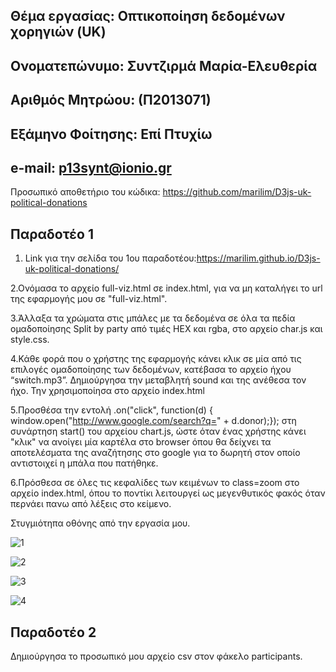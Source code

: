## Θέμα εργασίας: Οπτικοποίηση δεδομένων χορηγιών (UK)

## Ονοματεπώνυμο: Συντζιρμά Μαρία-Ελευθερία

## Αριθμός Μητρώου: (Π2013071)

## Εξάμηνο Φοίτησης: Επί Πτυχίω

## e-mail: p13synt@ionio.gr

Προσωπικό αποθετήριο του κώδικα: https://github.com/marilim/D3js-uk-political-donations

## Παραδοτέο 1

1. Link για την σελίδα του 1ου παραδοτέου:https://marilim.github.io/D3js-uk-political-donations/

2.Ονόμασα το αρχείο full-viz.html σε index.html, για να μη καταλήγει το url της εφαρμογής μου σε "full-viz.html".

3.Άλλαξα τα χρώματα στις μπάλες με τα δεδομένα σε όλα τα πεδία ομαδοποίησης Split by party από τιμές HEX και rgba, στο αρχείο char.js και style.css. 

4.Κάθε φορά που ο χρήστης της εφαρμογής κάνει κλικ σε μία από τις επιλογές ομαδοποίησης των δεδομένων, κατέβασα το αρχείο ήχου “switch.mp3”. Δημιούργησα την μεταβλητή sound και της ανέθεσα τον ήχο. Την χρησιμοποίησα στο αρχείο index.html

5.Προσθέσα την εντολή .on("click", function(d) { window.open("http://www.google.com/search?q=" + d.donor);}); στη συνάρτηση start() του αρχείου chart.js, ώστε όταν ένας χρήστης κάνει "κλικ" να ανοίγει μία καρτέλα στο browser όπου θα δείχνει τα αποτελέσματα της αναζήτησης στο google για το δωρητή στον οποίο αντιστοιχεί η μπάλα που πατήθηκε.

6.Πρόσθεσα σε όλες τις κεφαλίδες των κειμένων το class=zoom στο αρχείο index.html, όπου το ποντίκι λειτουργεί ως μεγενθυτικός φακός όταν περνάει πανω από λέξεις στο κείμενο.

Στυγμιότηπα οθόνης από την εργασία μου.

![1](https://user-images.githubusercontent.com/23173755/40283669-b03a9d1a-5c8a-11e8-8cbc-3f35e669aae4.png)


![2](https://user-images.githubusercontent.com/23173755/40283670-b05f8332-5c8a-11e8-9e29-44468e7dfbf0.png)


![3](https://user-images.githubusercontent.com/23173755/40283671-b0808c1c-5c8a-11e8-994b-371a8bf66f25.png)


![4](https://user-images.githubusercontent.com/23173755/40283672-b0a29136-5c8a-11e8-91e0-35faebf505c3.png)

## Παραδοτέο 2 

Δημιούργησα το προσωπικό μου αρχείο  csv στον φάκελο participants.
